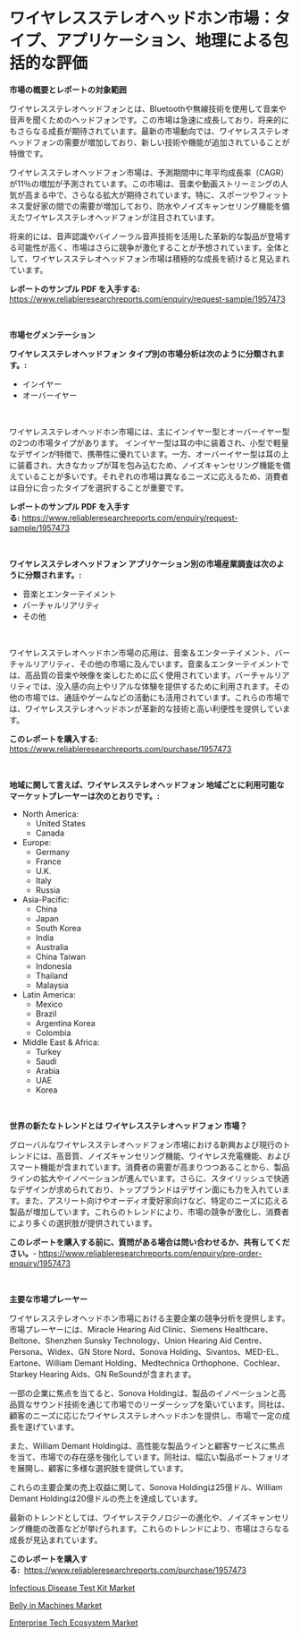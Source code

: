 <p><h1>ワイヤレスステレオヘッドホン市場：タイプ、アプリケーション、地理による包括的な評価</h1></p><p><strong>市場の概要とレポートの対象範囲</strong></p>
<p><p>ワイヤレスステレオヘッドフォンとは、Bluetoothや無線技術を使用して音楽や音声を聞くためのヘッドフォンです。この市場は急速に成長しており、将来的にもさらなる成長が期待されています。最新の市場動向では、ワイヤレスステレオヘッドフォンの需要が増加しており、新しい技術や機能が追加されていることが特徴です。</p><p>ワイヤレスステレオヘッドフォン市場は、予測期間中に年平均成長率（CAGR）が11％の増加が予測されています。この市場は、音楽や動画ストリーミングの人気が高まる中で、さらなる拡大が期待されています。特に、スポーツやフィットネス愛好家の間での需要が増加しており、防水やノイズキャンセリング機能を備えたワイヤレスステレオヘッドフォンが注目されています。</p><p>将来的には、音声認識やバイノーラル音声技術を活用した革新的な製品が登場する可能性が高く、市場はさらに競争が激化することが予想されています。全体として、ワイヤレスステレオヘッドフォン市場は積極的な成長を続けると見込まれています。</p></p>
<p><strong>レポートのサンプル PDF を入手する:</strong> <a href="https://www.reliableresearchreports.com/enquiry/request-sample/1957473">https://www.reliableresearchreports.com/enquiry/request-sample/1957473</a></p>
<p>&nbsp;</p>
<p><strong>市場セグメンテーション</strong></p>
<p><strong>ワイヤレスステレオヘッドフォン タイプ別の市場分析は次のように分類されます。:</strong></p>
<p><ul><li>インイヤー</li><li>オーバーイヤー</li></ul></p>
<p>&nbsp;</p>
<p><p>ワイヤレスステレオヘッドホン市場には、主にインイヤー型とオーバーイヤー型の2つの市場タイプがあります。 インイヤー型は耳の中に装着され、小型で軽量なデザインが特徴で、携帯性に優れています。一方、オーバーイヤー型は耳の上に装着され、大きなカップが耳を包み込むため、ノイズキャンセリング機能を備えていることが多いです。それぞれの市場は異なるニーズに応えるため、消費者は自分に合ったタイプを選択することが重要です。</p></p>
<p><strong>レポートのサンプル PDF を入手する:</strong>&nbsp;<a href="https://www.reliableresearchreports.com/enquiry/request-sample/1957473">https://www.reliableresearchreports.com/enquiry/request-sample/1957473</a></p>
<p>&nbsp;</p>
<p><strong> ワイヤレスステレオヘッドフォン アプリケーション別の市場産業調査は次のように分類されます。:</strong></p>
<p><ul><li>音楽とエンターテイメント</li><li>バーチャルリアリティ</li><li>その他</li></ul></p>
<p>&nbsp;</p>
<p><p>ワイヤレスステレオヘッドホン市場の応用は、音楽＆エンターテイメント、バーチャルリアリティ、その他の市場に及んでいます。音楽＆エンターテイメントでは、高品質の音楽や映像を楽しむために広く使用されています。バーチャルリアリティでは、没入感の向上やリアルな体験を提供するために利用されます。その他の市場では、通話やゲームなどの活動にも活用されています。これらの市場では、ワイヤレスステレオヘッドホンが革新的な技術と高い利便性を提供しています。</p></p>
<p><strong>このレポートを購入する:</strong>&nbsp; <a href="https://www.reliableresearchreports.com/purchase/1957473">https://www.reliableresearchreports.com/purchase/1957473</a></p>
<p>&nbsp;</p>
<p><strong>地域に関して言えば、ワイヤレスステレオヘッドフォン 地域ごとに利用可能なマーケットプレーヤーは次のとおりです。:</strong></p>
<p><ul>
    <li>
        North America:
        <ul>
            <li>United States</li>
            <li>Canada</li>
        </ul>
    </li>
    <li>
        Europe:
        <ul>
            <li>Germany</li>
            <li>France</li>
            <li>U.K.</li>
            <li>Italy</li>
            <li>Russia</li>
        </ul>
    </li>
    <li>
        Asia-Pacific:
        <ul>
            <li>China</li>
            <li>Japan</li>
            <li>South Korea</li>
            <li>India</li>
            <li>Australia</li>
            <li>China Taiwan</li>
            <li>Indonesia</li>
            <li>Thailand</li>
            <li>Malaysia</li>
        </ul>
    </li>
    <li>
        Latin America:
        <ul>
            <li>Mexico</li>
            <li>Brazil</li>
            <li>Argentina Korea</li>
            <li>Colombia</li>
        </ul>
    </li>
    <li>
        Middle East & Africa:
        <ul>
            <li>Turkey</li>
            <li>Saudi</li>
            <li>Arabia</li>
            <li>UAE</li>
            <li>Korea</li>
        </ul>
    </li>
    </ul></p>
<p>&nbsp;</p>
<p><strong>世界の新たなトレンドとは ワイヤレスステレオヘッドフォン 市場？</strong></p>
<p><p>グローバルなワイヤレスステレオヘッドフォン市場における新興および現行のトレンドには、高音質、ノイズキャンセリング機能、ワイヤレス充電機能、およびスマート機能が含まれています。消費者の需要が高まりつつあることから、製品ラインの拡大やイノベーションが進んでいます。さらに、スタイリッシュで快適なデザインが求められており、トップブランドはデザイン面にも力を入れています。また、アスリート向けやオーディオ愛好家向けなど、特定のニーズに応える製品が増加しています。これらのトレンドにより、市場の競争が激化し、消費者により多くの選択肢が提供されています。</p></p>
<p><strong>このレポートを購入する前に、質問がある場合は問い合わせるか、共有してください。</strong>- <a href="https://www.reliableresearchreports.com/enquiry/pre-order-enquiry/1957473">https://www.reliableresearchreports.com/enquiry/pre-order-enquiry/1957473</a></p>
<p>&nbsp;</p>
<p><strong>主要な市場プレーヤー</strong></p>
<p><p>ワイヤレスステレオヘッドホン市場における主要企業の競争分析を提供します。市場プレーヤーには、Miracle Hearing Aid Clinic、Siemens Healthcare、Beltone、Shenzhen Sunsky Technology、Union Hearing Aid Centre、Persona、Widex、GN Store Nord、Sonova Holding、Sivantos、MED-EL、Eartone、William Demant Holding、Medtechnica Orthophone、Cochlear、Starkey Hearing Aids、GN ReSoundが含まれます。</p><p>一部の企業に焦点を当てると、Sonova Holdingは、製品のイノベーションと高品質なサウンド技術を通じて市場でのリーダーシップを築いています。同社は、顧客のニーズに応じたワイヤレスステレオヘッドホンを提供し、市場で一定の成長を遂げています。</p><p>また、William Demant Holdingは、高性能な製品ラインと顧客サービスに焦点を当て、市場での存在感を強化しています。同社は、幅広い製品ポートフォリオを展開し、顧客に多様な選択肢を提供しています。</p><p>これらの主要企業の売上収益に関して、Sonova Holdingは25億ドル、William Demant Holdingは20億ドルの売上を達成しています。</p><p>最新のトレンドとしては、ワイヤレステクノロジーの進化や、ノイズキャンセリング機能の改善などが挙げられます。これらのトレンドにより、市場はさらなる成長が見込まれています。</p></p>
<p><strong>このレポートを購入する:</strong>&nbsp;&nbsp;<a href="https://www.reliableresearchreports.com/purchase/1957473">https://www.reliableresearchreports.com/purchase/1957473</a></p>
<p><p><a href="https://view.publitas.com/reportprime-1/infectious-disease-test-kit-market-size-market-share-and-global-market-analysis-report-2023-2030/">Infectious Disease Test Kit Market</a></p><p><a href="https://view.publitas.com/reportprime-1/belly-in-machines-market-offer-valuable-insights-into-market-size-market-share-market-trends-and-projections-spanning-from-2023-to-2030/">Belly in Machines Market</a></p><p><a href="https://view.publitas.com/reportprime-1/global-enterprise-tech-ecosystem-market-by-types-applications-and-major-players-with-regional-growth-rate-analysis-and-development-situation-from-2023-to-2030/">Enterprise Tech Ecosystem Market</a></p></p>